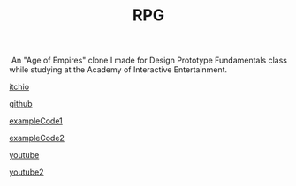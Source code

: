 ﻿---
caption: #what displays in the portfolio grid:
  title: RPG Game
  subtitle:
  thumbnail: assets/img/portfolio/rpg.png
  
#what displays when the item is clicked:
title: RPG
subtitle: 
image: assets/img/portfolio/rpg.png
alt: image alt text
---
​ An "Age of Empires" clone I made for Design Prototype Fundamentals class while studying at the Academy of Interactive Entertainment.

[itchio](https://finalsynapse.itch.io/rts-game)

[github](https://github.com/AIE-DESIGN-2022/DPF_Assessment_Lukasz)

[exampleCode1](https://raw.githubusercontent.com/AIE-DESIGN-2022/DPF_Assessment_Lukasz/main/DPF_Assessment/Assets/Scripts/Controllers/GameCameraController.cs)

[exampleCode2](https://raw.githubusercontent.com/AIE-DESIGN-2022/DPF_Assessment_Lukasz/main/DPF_Assessment/Assets/Scripts/Controllers/EnemyAIController.cs)

[youtube](https://youtu.be/e_44r06Xzy8)

[youtube2](https://youtu.be/QadUWMrNtiI)